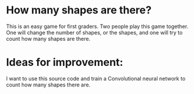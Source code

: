# How many shapes are there?
This is an easy game for first graders. Two people play this game together. One will change the number of shapes, or the shapes, and one will try to count how many shapes are there.

# Ideas for improvement:
I want to use this source code and train a Convolutional neural network to count how many shapes there are.
